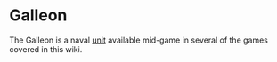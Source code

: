 # Galleon

The Galleon is a naval [unit](unit) available mid-game in several of the games covered in this wiki.